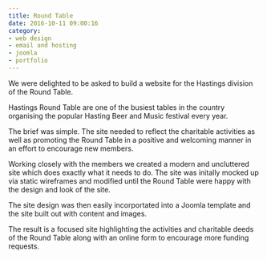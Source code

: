 ```yaml
---
title: Round Table
date: 2016-10-11 09:00:16
category:
- web design
- email and hosting
- joomla
- portfolio
---
```


We were delighted to be asked to build a website for the Hastings division of the Round Table.

Hastings Round Table are one of the busiest tables in the country organising the popular Hasting Beer and Music festival every year.

The brief was simple. The site needed to reflect the charitable activities as well as promoting the Round Table in a positive and welcoming manner in an effort to encourage new members.

Working closely with the members we created a modern and uncluttered site which does exactly what it needs to do. The site was initally mocked up via static wireframes and modified until the Round Table were happy with the design and look of the site.

The site design was then easily incorportated into a Joomla template and the site built out with content and images.

The result is a focused site highlighting the activities and charitable deeds of the Round Table along with an online form to encourage more funding requests.
